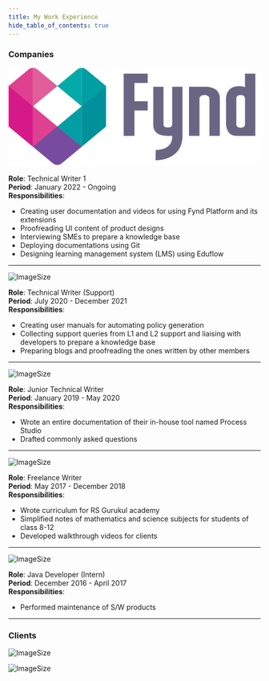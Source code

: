 ```yaml
---
title: My Work Experience
hide_table_of_contents: true
---
```


### Companies

<div class="parent">

<div class="child1">
<div class="child11">

![ImageSize](/img/fynd.png)

</div>

<div class="child12">

<b>Role</b>: Technical Writer 1 <br />
<b>Period</b>: January 2022 - Ongoing <br />
<b>Responsibilities</b>:  

<ul>
<li>Creating user documentation and videos for using Fynd Platform and its extensions</li>
<li>Proofreading UI content of product designs</li>
<li>Interviewing SMEs to prepare a knowledge base</li>
<li>Deploying documentations using Git</li>
<li>Designing learning management system (LMS) using Eduflow</li>
</ul>

</div>
</div>

---

<div class="child1">
<div class="child11">

![ImageSize](/img/clover-infotech.jpg)

</div>

<div class="child12">

<b>Role</b>: Technical Writer (Support) <br />
<b>Period</b>: July 2020 - December 2021 <br />
<b>Responsibilities</b>:  

<ul>
<li>Creating user manuals for automating policy generation</li>
<li>Collecting support queries from L1 and L2 support and liaising with developers to prepare a knowledge base</li>
<li>Preparing blogs and proofreading the ones written by other members</li>
</ul>

</div>
</div>

---

<div class="child1">
<div class="child11">

![ImageSize](/img/vyomlabs.png)

</div>

<div class="child12">

<b>Role</b>: Junior Technical Writer <br />
<b>Period</b>: January 2019 - May 2020<br />
<b>Responsibilities</b>: 

<ul>
<li>Wrote an entire documentation of their in-house tool named Process Studio</li>
<li>Drafted commonly asked questions</li>
</ul>

</div>
</div>

---

<div class="child1">
<div class="child11">

![ImageSize](/img/gurukul.png)

</div>

<div class="child12">

<b>Role</b>: Freelance Writer <br />
<b>Period</b>: May 2017 - December 2018 <br />
<b>Responsibilities</b>: 

<ul> 
<li>Wrote curriculum for RS Gurukul academy</li>
<li>Simplified notes of mathematics and science subjects for students of class 8-12</li>
<li>Developed walkthrough videos for clients</li>
</ul>
</div>
</div>

---

<div class="child1">
<div class="child11">

![ImageSize](/img/tech-mahindra.png)

</div>

<div class="child12">
<b>Role</b>: Java Developer (Intern) <br />
<b>Period</b>: December 2016 - April 2017 <br />
<b>Responsibilities</b>: 

<ul> 
<li>Performed maintenance of S/W products</li>
</ul> 
</div>
</div>

</div>

---

### Clients

<div class="child2">
<div class="child31">

![ImageSize](/img/lombard.png)

</div>

<div class="child31">

![ImageSize](/img/wipro.jpg)

</div>
</div>
